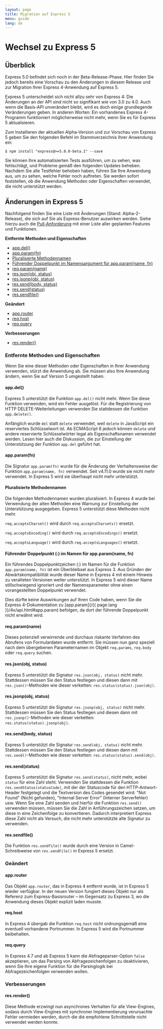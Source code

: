 ```yaml
---
layout: page
title: Migration auf Express 5
menu: guide
lang: de
---
```


# Wechsel zu Express 5

<h2 id="overview">Überblick</h2>

Express 5.0 befindet sich noch in der Beta-Release-Phase. Hier finden Sie jedoch bereits eine Vorschau zu den Änderungen in diesem Release und zur Migration Ihrer Express 4-Anwendung auf Express 5.

Express 5 unterscheidet sich nicht allzu sehr von Express 4: Die Änderungen an der API sind nicht so signifikant wie von 3.0 zu 4.0. Auch wenn die Basis-API unverändert bleibt, wird es doch einige grundlegende Veränderungen geben. In anderen Worten: Ein vorhandenes Express 4-Programm funktioniert möglicherweise nicht mehr, wenn Sie es für Express 5 aktualisieren.

Zum Installieren der aktuellen Alpha-Version und zur Vorschau von Express 5 geben Sie den folgenden Befehl im Stammverzeichnis Ihrer Anwendung ein:

```console
$ npm install "express@>=5.0.0-beta.1" --save
```

Sie können Ihre automatisierten Tests ausführen, um zu sehen, was fehlschlägt, und Probleme gemäß den folgenden Updates beheben. Nachdem Sie alle Testfehler behoben haben, führen Sie Ihre Anwendung aus, um zu sehen, welche Fehler noch auftreten. Sie werden sofort feststellen, ob die Anwendung Methoden oder Eigenschaften verwendet, die nicht unterstützt werden.

<h2 id="changes">Änderungen in Express 5</h2>

Nachfolgend finden Sie eine Liste mit Änderungen (Stand: Alpha-2-Release), die sich auf Sie als Express-Benutzer auswirken werden. Siehe hierzu auch die [Pull-Anforderung](https://github.com/expressjs/express/pull/2237) mit einer Liste aller geplanten Features und Funktionen.

**Entfernte Methoden und Eigenschaften**

<ul class="doclist">
  <li><a href="#app.del">app.del()</a></li>
  <li><a href="#app.param">app.param(fn)</a></li>
  <li><a href="#plural">Pluralisierte Methodennamen</a></li>
  <li><a href="#leading">Führender Doppelpunkt im Namensargument für app.param(name, fn)</a></li>
  <li><a href="#req.param">req.param(name)</a></li>
  <li><a href="#res.json">res.json(obj, status)</a></li>
  <li><a href="#res.jsonp">res.jsonp(obj, status)</a></li>
  <li><a href="#res.send.body">res.send(body, status)</a></li>
  <li><a href="#res.send.status">res.send(status)</a></li>
  <li><a href="#res.sendfile">res.sendfile()</a></li>
</ul>

**Geändert**

<ul class="doclist">
  <li><a href="#app.router">app.router</a></li>
  <li><a href="#req.host">req.host</a></li>
  <li><a href="#req.query">req.query</a></li>
</ul>

**Verbesserungen**

<ul class="doclist">
  <li><a href="#res.render">res.render()</a></li>
</ul>

<h3>Entfernte Methoden und Eigenschaften</h3>

Wenn Sie eine dieser Methoden oder Eigenschaften in Ihrer Anwendung verwenden, stürzt die Anwendung ab. Sie müssen also Ihre Anwendung ändern, wenn Sie auf Version 5 umgestellt haben.

<h4 id="app.del">app.del()</h4>

Express 5 unterstützt die Funktion `app.del()` nicht mehr. Wenn Sie diese Funktion verwenden, wird ein Fehler ausgelöst. Für die Registrierung von HTTP DELETE-Weiterleitungen verwenden Sie stattdessen die Funktion `app.delete()`.

Anfänglich wurde `del` statt `delete` verwendet, weil `delete` in JavaScript ein reserviertes Schlüsselwort ist. Ab ECMAScript 6 jedoch können `delete` und andere reservierte Schlüsselwörter legal als Eigenschaftsnamen verwendet werden. Lesen hier auch die Diskussion, die zur Einstellung der Unterstützung der Funktion `app.del` geführt hat.

<h4 id="app.param">app.param(fn)</h4>

Die Signatur `app.param(fn)` wurde für die Änderung der Verhaltensweise der Funktion `app.param(name, fn)` verwendet. Seit v4.11.0 wurde sie nicht mehr verwendet.  In Express 5 wird sie überhaupt nicht mehr unterstützt.

<h4 id="plural">Pluralisierte Methodennamen</h4>

Die folgenden Methodennamen wurden pluralisiert. In Express 4 wurde bei Verwendung der alten Methoden eine Warnung zur Einstellung der Unterstützung ausgegeben. Express 5 unterstützt diese Methoden nicht mehr.

`req.acceptsCharset()` wird durch `req.acceptsCharsets()` ersetzt.

`req.acceptsEncoding()` wird durch `req.acceptsEncodings()` ersetzt.

`req.acceptsLanguage()` wird durch `req.acceptsLanguages()` ersetzt.

<h4 id="leading">Führender Doppelpunkt (:) im Namen für app.param(name, fn)</h4>

Ein führendes Doppelpunktzeichen (:) im Namen für die Funktion `app.param(name, fn)` ist ein Überbleibsel aus Express 3. Aus Gründen der Abwärtskompatibilität wurde dieser Name in Express 4 mit einem Hinweis zu veralteten Versionen weiter unterstützt. In Express 5 wird dieser Name stillschwiegend ignoriert und der Namensparameter ohne einen vorangestellten Doppelpunkt verwendet.

Dies dürfte keine Auswirkungen auf Ihren Code haben, wenn Sie die Express 4-Dokumentation zu [app.param](/{{ page.lang }}/4x/api.html#app.param) befolgen, da dort der führende Doppelpunkt nicht erwähnt wird.

<h4 id="req.param">req.param(name)</h4>

Dieses potenziell verwirrende und durchaus riskante Verfahren des Abrufens von Formulardaten wurde entfernt. Sie müssen nun ganz speziell nach dem übergebenen Parameternamen im Objekt `req.params`, `req.body` oder `req.query` suchen.

<h4 id="res.json">res.json(obj, status)</h4>

Express 5 unterstützt die Signatur `res.json(obj, status)` nicht mehr. Stattdessen müssen Sie den Status festlegen und diesen dann mit `res.json()`-Methoden wie  dieser verketten: `res.status(status).json(obj)`.

<h4 id="res.jsonp">res.jsonp(obj, status)</h4>

Express 5 unterstützt die Signatur `res.jsonp(obj, status)` nicht mehr. Stattdessen müssen Sie den Status festlegen und diesen dann mit `res.jsonp()`-Methoden wie  dieser verketten: `res.status(status).jsonp(obj)`.

<h4 id="res.send.body">res.send(body, status)</h4>

Express 5 unterstützt die Signatur `res.send(obj, status)` nicht mehr. Stattdessen müssen Sie den Status festlegen und diesen dann mit `res.send()`-Methoden wie  dieser verketten: `res.status(status).send(obj)`.

<h4 id="res.send.status">res.send(status)</h4>

Express 5 unterstützt die Signatur <code>res.send(<em>status</em>)</code>, nicht mehr, wobei *`status`* für eine Zahl steht. Verwenden Sie stattdessen die Funktion `res.sendStatus(statusCode)`, mit der der Statuscode für den HTTP-Antwort-Header festgelegt und die Textversion des Codes gesendet wird: "Not Found" (Nicht gefunden), "Internal Server Error" (Interner Serverfehler) usw. Wenn Sie eine Zahl senden und hierfür die Funktion `res.send()` verwenden müssen, müssen Sie die Zahl in Anführungszeichen setzen, um diese in eine Zeichenfolge zu konvertieren. Dadurch interpretiert Express diese Zahl nicht als Versuch, die nicht mehr unterstützte alte Signatur zu verwenden.

<h4 id="res.sendfile">res.sendfile()</h4>

Die Funktion `res.sendfile()` wurde durch eine Version in Camel-Schreibweise von `res.sendFile()` in Express 5 ersetzt.

<h3>Geändert</h3>

<h4 id="app.router">app.router</h4>

Das Objekt `app.router`, das in Express 4 entfernt wurde, ist in Express 5 wieder verfügbar. In der neuen Version fungiert dieses Objekt nur als Referenz zum Express-Basisrouter – im Gegensatz zu Express 3, wo die Anwendung dieses Objekt explizit laden musste.

<h4 id="req.host">req.host</h4>

In Express 4 übergab die Funktion `req.host` nicht ordnungsgemäß eine eventuell vorhandene Portnummer. In Express 5 wird die Portnummer beibehalten.

<h4 id="req.query">req.query</h4>

In Express 4.7 und ab Express 5 kann die Abfrageparser-Option `false` akzeptieren, um das Parsing von Abfragezeichenfolgen zu deaktivieren, wenn Sie Ihre eigene Funktion für die Parsinglogik bei Abfragezeichenfolgen verwenden wollen.

<h3>Verbesserungen</h3>

<h4 id="res.render">res.render()</h4>

Diese Methode erzwingt nun asynchrones Verhalten für alle View-Engines, sodass durch View-Engines mit synchroner Implementierung verursachte Fehler vermieden werden, durch die die empfohlene Schnittstelle nicht verwendet werden konnte.
